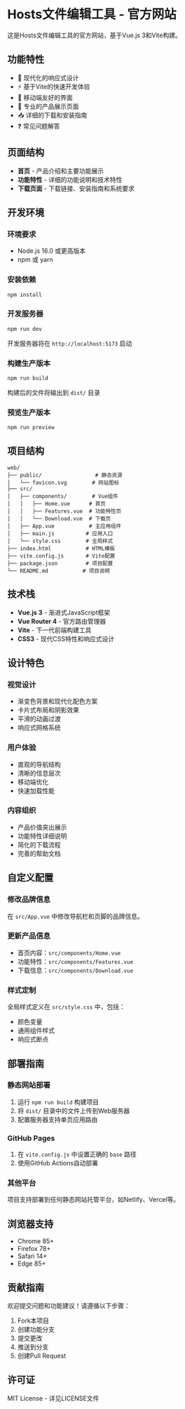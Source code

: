 # Hosts文件编辑工具 - 官方网站

这是Hosts文件编辑工具的官方网站，基于Vue.js 3和Vite构建。

## 功能特性

- 🎨 现代化的响应式设计
- ⚡ 基于Vite的快速开发体验
- 📱 移动端友好的界面
- 🎯 专业的产品展示页面
- 📥 详细的下载和安装指南
- ❓ 常见问题解答

## 页面结构

- **首页** - 产品介绍和主要功能展示
- **功能特性** - 详细的功能说明和技术特性
- **下载页面** - 下载链接、安装指南和系统要求

## 开发环境

### 环境要求

- Node.js 16.0 或更高版本
- npm 或 yarn

### 安装依赖

```bash
npm install
```

### 开发服务器

```bash
npm run dev
```

开发服务器将在 `http://localhost:5173` 启动

### 构建生产版本

```bash
npm run build
```

构建后的文件将输出到 `dist/` 目录

### 预览生产版本

```bash
npm run preview
```

## 项目结构

```
web/
├── public/                 # 静态资源
│   └── favicon.svg        # 网站图标
├── src/
│   ├── components/        # Vue组件
│   │   ├── Home.vue      # 首页
│   │   ├── Features.vue  # 功能特性页
│   │   └── Download.vue  # 下载页
│   ├── App.vue           # 主应用组件
│   ├── main.js          # 应用入口
│   └── style.css        # 全局样式
├── index.html           # HTML模板
├── vite.config.js       # Vite配置
├── package.json         # 项目配置
└── README.md           # 项目说明
```

## 技术栈

- **Vue.js 3** - 渐进式JavaScript框架
- **Vue Router 4** - 官方路由管理器
- **Vite** - 下一代前端构建工具
- **CSS3** - 现代CSS特性和响应式设计

## 设计特色

### 视觉设计
- 渐变色背景和现代化配色方案
- 卡片式布局和阴影效果
- 平滑的动画过渡
- 响应式网格系统

### 用户体验
- 直观的导航结构
- 清晰的信息层次
- 移动端优化
- 快速加载性能

### 内容组织
- 产品价值突出展示
- 功能特性详细说明
- 简化的下载流程
- 完善的帮助文档

## 自定义配置

### 修改品牌信息
在 `src/App.vue` 中修改导航栏和页脚的品牌信息。

### 更新产品信息
- 首页内容：`src/components/Home.vue`
- 功能特性：`src/components/Features.vue`
- 下载信息：`src/components/Download.vue`

### 样式定制
全局样式定义在 `src/style.css` 中，包括：
- 颜色变量
- 通用组件样式
- 响应式断点

## 部署指南

### 静态网站部署
1. 运行 `npm run build` 构建项目
2. 将 `dist/` 目录中的文件上传到Web服务器
3. 配置服务器支持单页应用路由

### GitHub Pages
1. 在 `vite.config.js` 中设置正确的 `base` 路径
2. 使用GitHub Actions自动部署

### 其他平台
项目支持部署到任何静态网站托管平台，如Netlify、Vercel等。

## 浏览器支持

- Chrome 85+
- Firefox 78+
- Safari 14+
- Edge 85+

## 贡献指南

欢迎提交问题和功能建议！请遵循以下步骤：

1. Fork本项目
2. 创建功能分支
3. 提交更改
4. 推送到分支
5. 创建Pull Request

## 许可证

MIT License - 详见LICENSE文件
